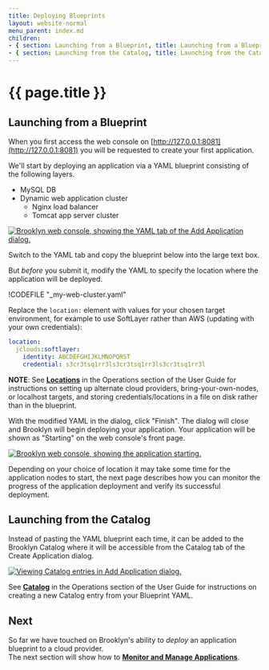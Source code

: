 ```yaml
---
title: Deploying Blueprints
layout: website-normal
menu_parent: index.md
children:
- { section: Launching from a Blueprint, title: Launching from a Blueprint } 
- { section: Launching from the Catalog, title: Launching from the Catalog } 
---
```

# {{ page.title }}


## Launching from a Blueprint

When you first access the web console on [http://127.0.0.1:8081](http://127.0.0.1:8081) you will be requested to create your first application.

We'll start by deploying an application via a YAML blueprint consisting of the following layers.

- MySQL DB
- Dynamic web application cluster
  - Nginx load balancer
  - Tomcat app server cluster

[![Brooklyn web console, showing the YAML tab of the Add Application dialog.](images/add-application-modal-yaml.png)](images/add-application-modal-yaml-large.png)

Switch to the YAML tab and copy the blueprint below into the large text box. 

But *before* you submit it, modify the YAML to specify the location where the application will be deployed.

!CODEFILE "_my-web-cluster.yaml"

Replace the `location:` element with values for your chosen target environment, for example to use SoftLayer rather than AWS (updating with your own credentials): 

```yaml
location:
  jclouds:softlayer:
    identity: ABCDEFGHIJKLMNOPQRST
    credential: s3cr3tsq1rr3ls3cr3tsq1rr3ls3cr3tsq1rr3l
```

**NOTE**: See __[Locations](../locations)__ in the Operations section of the User Guide for instructions on setting up alternate cloud providers, bring-your-own-nodes, or localhost targets, and storing credentials/locations in a file on disk rather than in the blueprint.

With the modified YAML in the dialog, click "Finish". The dialog will close and Brooklyn will begin deploying your
application. Your application will be shown as "Starting" on the web console's front page.

[![Brooklyn web console, showing the application starting.](images/home-app-starting.png)](images/home-app-starting-large.png)

Depending on your choice of location it may take some time for the application nodes to start, the next page describes how you can monitor the progress of the application deployment and verify its successful deployment.

## Launching from the Catalog

Instead of pasting the YAML blueprint each time, it can be added to the Brooklyn Catalog where it will be accessible from the Catalog tab of the Create Application dialog.

[![Viewing Catalog entries in Add Application dialog.](images/add-application-catalog-web-cluster-with-db.png)](images/add-application-catalog-web-cluster-with-db-large.png)

<!-- TODO: more detail for adding to catalog? but wait for persistence to be the default, 
     rather than extensively document default.catalog.bom.
     also need to include instructions on stopping (currently in help, including stopping apps) -->

See __[Catalog](../catalog/)__ in the Operations section of the User Guide for instructions on creating a new Catalog entry from your Blueprint YAML.


## Next 

So far we have touched on Brooklyn's ability to *deploy* an application blueprint to a cloud provider.  
The next section will show how to **[Monitor and Manage Applications](managing.html)**.
